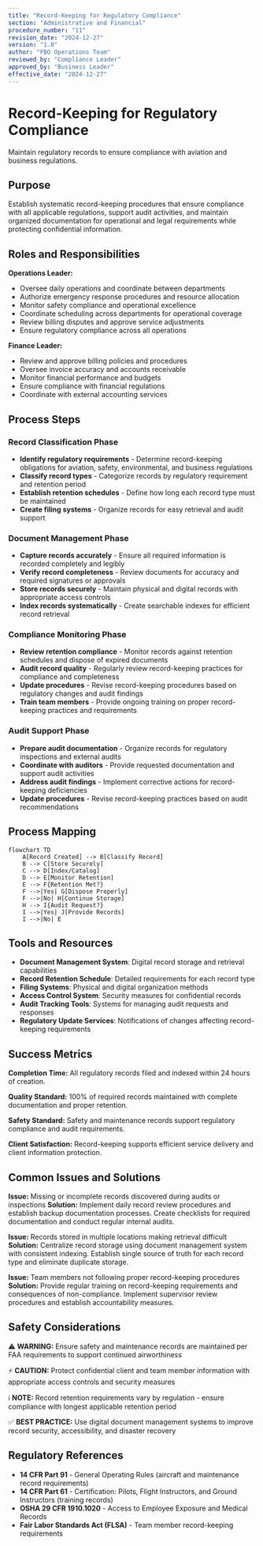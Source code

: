 ```yaml
---
title: "Record-Keeping for Regulatory Compliance"
section: "Administrative and Financial"
procedure_number: "11"
revision_date: "2024-12-27"
version: "1.0"
author: "FBO Operations Team"
reviewed_by: "Compliance Leader"
approved_by: "Business Leader"
effective_date: "2024-12-27"
---
```


# Record-Keeping for Regulatory Compliance

Maintain regulatory records to ensure compliance with aviation and business regulations.

## Purpose

Establish systematic record-keeping procedures that ensure compliance with all applicable regulations, support audit activities, and maintain organized documentation for operational and legal requirements while protecting confidential information.

## Roles and Responsibilities

**Operations Leader:**

- Oversee daily operations and coordinate between departments
- Authorize emergency response procedures and resource allocation
- Monitor safety compliance and operational excellence
- Coordinate scheduling across departments for operational coverage
- Review billing disputes and approve service adjustments
- Ensure regulatory compliance across all operations

**Finance Leader:**

- Review and approve billing policies and procedures
- Oversee invoice accuracy and accounts receivable
- Monitor financial performance and budgets
- Ensure compliance with financial regulations
- Coordinate with external accounting services
## Process Steps

### Record Classification Phase

- **Identify regulatory requirements** - Determine record-keeping obligations for aviation, safety, environmental, and business regulations
- **Classify record types** - Categorize records by regulatory requirement and retention period
- **Establish retention schedules** - Define how long each record type must be maintained
- **Create filing systems** - Organize records for easy retrieval and audit support

### Document Management Phase

- **Capture records accurately** - Ensure all required information is recorded completely and legibly
- **Verify record completeness** - Review documents for accuracy and required signatures or approvals
- **Store records securely** - Maintain physical and digital records with appropriate access controls
- **Index records systematically** - Create searchable indexes for efficient record retrieval

### Compliance Monitoring Phase

- **Review retention compliance** - Monitor records against retention schedules and dispose of expired documents
- **Audit record quality** - Regularly review record-keeping practices for compliance and completeness
- **Update procedures** - Revise record-keeping procedures based on regulatory changes and audit findings
- **Train team members** - Provide ongoing training on proper record-keeping practices and requirements

### Audit Support Phase

- **Prepare audit documentation** - Organize records for regulatory inspections and external audits
- **Coordinate with auditors** - Provide requested documentation and support audit activities
- **Address audit findings** - Implement corrective actions for record-keeping deficiencies
- **Update procedures** - Revise record-keeping practices based on audit recommendations

## Process Mapping

```mermaid
flowchart TD
    A[Record Created] --> B[Classify Record]
    B --> C[Store Securely]
    C --> D[Index/Catalog]
    D --> E[Monitor Retention]
    E --> F{Retention Met?}
    F -->|Yes| G[Dispose Properly]
    F -->|No| H[Continue Storage]
    H --> I{Audit Request?}
    I -->|Yes| J[Provide Records]
    I -->|No| E
```

## Tools and Resources

- **Document Management System**: Digital record storage and retrieval capabilities
- **Record Retention Schedule**: Detailed requirements for each record type
- **Filing Systems**: Physical and digital organization methods
- **Access Control System**: Security measures for confidential records
- **Audit Tracking Tools**: Systems for managing audit requests and responses
- **Regulatory Update Services**: Notifications of changes affecting record-keeping requirements

## Success Metrics

**Completion Time:** All regulatory records filed and indexed within 24 hours of creation.

**Quality Standard:** 100% of required records maintained with complete documentation and proper retention.

**Safety Standard:** Safety and maintenance records support regulatory compliance and audit requirements.

**Client Satisfaction:** Record-keeping supports efficient service delivery and client information protection.

## Common Issues and Solutions

**Issue:** Missing or incomplete records discovered during audits or inspections
**Solution:** Implement daily record review procedures and establish backup documentation processes. Create checklists for required documentation and conduct regular internal audits.

**Issue:** Records stored in multiple locations making retrieval difficult
**Solution:** Centralize record storage using document management system with consistent indexing. Establish single source of truth for each record type and eliminate duplicate storage.

**Issue:** Team members not following proper record-keeping procedures
**Solution:** Provide regular training on record-keeping requirements and consequences of non-compliance. Implement supervisor review procedures and establish accountability measures.

## Safety Considerations

⚠️ **WARNING:** Ensure safety and maintenance records are maintained per FAA requirements to support continued airworthiness

⚡ **CAUTION:** Protect confidential client and team member information with appropriate access controls and security measures

ℹ️ **NOTE:** Record retention requirements vary by regulation - ensure compliance with longest applicable retention period

✅ **BEST PRACTICE:** Use digital document management systems to improve record security, accessibility, and disaster recovery

## Regulatory References

- **14 CFR Part 91** - General Operating Rules (aircraft and maintenance record requirements)
- **14 CFR Part 61** - Certification: Pilots, Flight Instructors, and Ground Instructors (training records)
- **OSHA 29 CFR 1910.1020** - Access to Employee Exposure and Medical Records
- **Fair Labor Standards Act (FLSA)** - Team member record-keeping requirements
